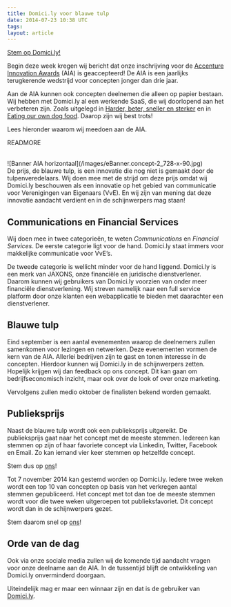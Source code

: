 ```yaml
---
title: Domici.ly voor blauwe tulp
date: 2014-07-23 10:38 UTC
tags:
layout: article
---
```

[Stem op Domici.ly!](https://innovation-awards.nl/concept/domici-ly/)

Begin deze week kregen wij bericht dat onze inschrijving voor de [Accenture Innovation Awards](https://innovation-awards.nl/) (AIA) is geaccepteerd! De AIA is een jaarlijks terugkerende wedstrijd voor concepten jonger dan drie jaar. 

Aan de AIA kunnen ook concepten deelnemen die alleen op papier bestaan. Wij hebben met Domici.ly al een werkende SaaS, die wij doorlopend aan het verbeteren zijn. Zoals uitgelegd in [Harder, beter, sneller en sterker](http://www.domici.ly/blog/2014/07/16/harder-beter-sneller-en-sterker.html) en in [Eating our own dog food](http://www.domici.ly/blog/2014/07/09/eating-our-own-dog-food.html). Daarop zijn wij best trots!

Lees hieronder waarom wij meedoen aan de AIA.

READMORE

<br />
![Banner AIA horizontaal](/images/eBanner.concept-2_728-x-90.jpg)

<br />
De prijs, de blauwe tulp, is een innovatie die nog niet is gemaakt door de tulpenveredelaars. Wij doen mee met de strijd om deze prijs omdat wij Domici.ly beschouwen als een innovatie op het gebied van communicatie voor Verenigingen van Eigenaars (VvE). En wij zijn van mening dat deze innovatie aandacht verdient en in de schijnwerpers mag staan!

## Communications en Financial Services

Wij doen mee in twee categorieën, te weten *Communications* en *Financial Services*. De eerste categorie ligt voor de hand. Domici.ly staat immers voor makkelijke communicatie voor VvE’s. 

De tweede categorie is wellicht minder voor de hand liggend. Domici.ly is een merk van JAXONS, onze financiële en juridische dienstverlener. Daarom kunnen wij gebruikers van Domici.ly voorzien van onder meer financiële dienstverlening. Wij streven namelijk naar een full service platform door onze klanten een webapplicatie te bieden met daarachter een dienstverlener.   

## Blauwe tulp

Eind september is een aantal evenementen waarop de deelnemers zullen samenkomen voor lezingen en netwerken. Deze evenementen vormen de kern van de AIA. Allerlei bedrijven zijn te gast en tonen interesse in de concepten. Hierdoor kunnen wij Domici.ly in de schijnwerpers zetten. Hopelijk krijgen wij dan feedback op ons concept. Dit kan gaan om bedrijfseconomisch inzicht, maar ook over de look of over onze marketing.

Vervolgens zullen medio oktober de finalisten bekend worden gemaakt. 

## Publieksprijs

Naast de blauwe tulp wordt ook een publieksprijs uitgereikt. De publieksprijs gaat naar het concept met de meeste stemmen. Iedereen kan stemmen op zijn of haar favoriete concept via Linkedin, Twitter, Facebook en Email. Zo kan iemand vier keer stemmen op hetzelfde concept. 

Stem dus op [ons](https://innovation-awards.nl/concept/domici-ly/)!

Tot 7 november 2014 kan gestemd worden op Domici.ly. Iedere twee weken wordt een top 10 van concepten op basis van het verkregen aantal stemmen gepubliceerd. Het concept met tot dan toe de meeste stemmen wordt voor die twee weken uitgeroepen tot publieksfavoriet. Dit concept wordt dan in de schijnwerpers gezet.

Stem daarom snel op [ons](https://innovation-awards.nl/concept/domici-ly/)!

## Orde van de dag

Ook via onze sociale media zullen wij de komende tijd aandacht vragen voor onze deelname aan de AIA. In de tussentijd blijft de ontwikkeling van Domici.ly onverminderd doorgaan. 

Uiteindelijk mag er maar een winnaar zijn en dat is de gebruiker van [Domici.ly](http://www.domici.ly/).




